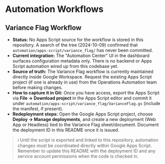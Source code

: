 # Automation Workflows

## Variance Flag Workflow

- **Status:** No Apps Script source for the workflow is stored in this repository. A search of the tree (2024-10-09) confirmed that `automation/apps-script/variance_flag/` has never been committed.
- **Current integration:** The "Automation Center" UI in the dashboard surfaces configuration metadata only. There is no backend or Apps Script automation wired up from this codebase yet.
- **Source of truth:** The Variance Flag workflow is currently maintained directly inside Google Workspace. Request the existing Apps Script project (if one is already in use) from the Operations Automation team before making changes.
- **How to capture it in Git:** Once you have access, export the Apps Script via **File → Download project** in the Apps Script editor and commit it under `automation/apps-script/variance_flag/VarianceFlag.gs` (include the manifest, if present).
- **Redeployment steps:** Open the Google Apps Script project, choose **Deploy → Manage deployments**, and create a new deployment (Web App or Headless) tied to the Variance Flag sheet/document. Document the deployment ID in this README once it is issued.

> ℹ️ Until the script is exported and linked to this repository, automation changes must be coordinated directly within Google Apps Script. Remember to update this README with the deployment ID and any service account permissions when the code is checked in.
